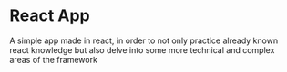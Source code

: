 # React App

A simple app made in react, in order to not only practice already known react knowledge but also delve into some more technical and complex areas of the framework